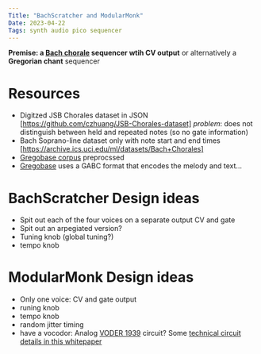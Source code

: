 ```yaml
---
Title: "BachScratcher and ModularMonk"
Date: 2023-04-22
Tags: synth audio pico sequencer
---
```


**Premise:  a [Bach chorale](https://bach-chorales.com/BachChorales.htm) sequencer wtih CV output** or alternatively a **Gregorian chant** sequencer

# Resources

* Digitzed JSB Chorales dataset in JSON [https://github.com/czhuang/JSB-Chorales-dataset] *problem*: does not distinguish between held and repeated notes (so no gate information)
* Bach Soprano-line dataset only with note start and end times [https://archive.ics.uci.edu/ml/datasets/Bach+Chorales]
* [Gregobase corpus](https://github.com/bacor/gregobasecorpus) preprocssed
* [Gregobase](https://gregobase.selapa.net/chant.php?id=16787) uses a GABC format that encodes the melody and text...

# BachScratcher Design ideas

* Spit out each of the four voices on a separate output CV and gate 
* Spit out an arpegiated version?
* Tuning knob (global tuning?)
* tempo knob

# ModularMonk Design ideas

* Only one voice:  CV and gate output
* runing knob
* tempo knob
* random jitter timing
* have a vocodor: Analog [VODER 1939](https://en.wikipedia.org/wiki/Voder) circuit?  Some [technical circuit details in this whitepaper](https://www.specialtyansweringservice.net/wp-content/uploads/resources_papers/what-is-the-voder/The-Voder.pdf) 
